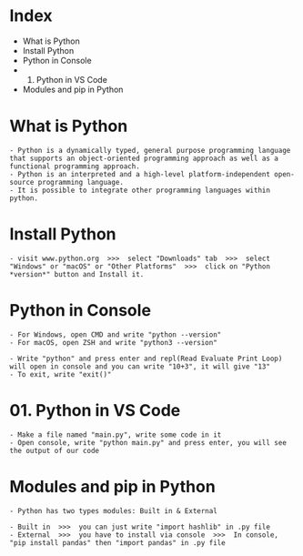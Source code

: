 # Index
 
- What is Python
- Install Python
- Python in Console
- 01. Python in VS Code
- Modules and pip in Python



# What is Python

    - Python is a dynamically typed, general purpose programming language that supports an object-oriented programming approach as well as a functional programming approach.
    - Python is an interpreted and a high-level platform-independent open-source programming language.
    - It is possible to integrate other programming languages within python.



# Install Python

    - visit www.python.org  >>>  select "Downloads" tab  >>>  select "Windows" or "macOS" or "Other Platforms"  >>>  click on "Python *version*" button and Install it.



# Python in Console

    - For Windows, open CMD and write "python --version"
    - For macOS, open ZSH and write "python3 --version"

    - Write "python" and press enter and repl(Read Evaluate Print Loop) will open in console and you can write "10+3", it will give "13"
    - To exit, write "exit()"



# 01. Python in VS Code

    - Make a file named "main.py", write some code in it
    - Open console, write "python main.py" and press enter, you will see the output of our code



# Modules and pip in Python

    - Python has two types modules: Built in & External
    
    - Built in  >>>  you can just write "import hashlib" in .py file
    - External  >>>  you have to install via console  >>>  In console, "pip install pandas" then "import pandas" in .py file



#